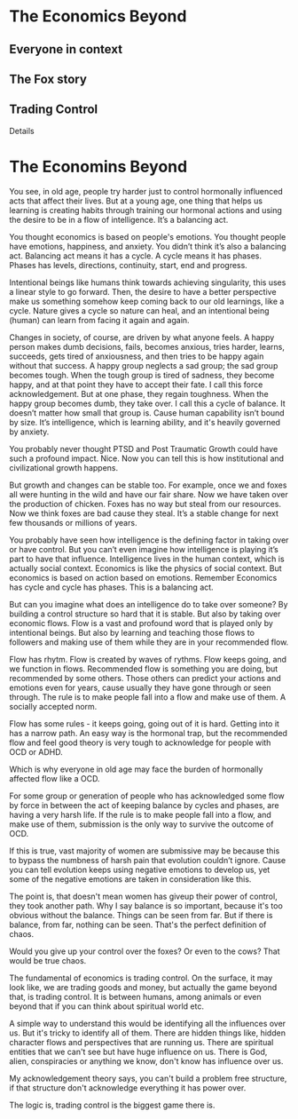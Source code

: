 # The Economics Beyond

## Everyone in context

## The Fox story

## Trading Control

Details

# The Economins Beyond

You see, in old age, people try harder just to control hormonally influenced acts that affect their lives. But at a young age, one thing that helps us learning is creating habits through training our hormonal actions and using the desire to be in a flow of intelligence. It’s a balancing act.

You thought economics is based on people's emotions. You thought people have emotions, happiness, and anxiety. You didn’t think it’s also a balancing act. Balancing act means it has a cycle. A cycle means it has phases. Phases has levels, directions, continuity, start, end and progress.

Intentional beings like humans think towards achieving singularity, this uses a linear style to go forward. Then, the desire to have a better perspective make us something somehow keep coming back to our old learnings, like a cycle. Nature gives a cycle so nature can heal, and an intentional being (human) can learn from facing it again and again.

Changes in society, of course, are driven by what anyone feels. A happy person makes dumb decisions, fails, becomes anxious, tries harder, learns, succeeds, gets tired of anxiousness, and then tries to be happy again without that success. A happy group neglects a sad group; the sad group becomes tough. When the tough group is tired of sadness, they become happy, and at that point they have to accept their fate. I call this force acknowledgement. But at one phase, they regain toughness. When the happy group becomes dumb, they take over. I call this a cycle of balance. It doesn’t matter how small that group is. Cause human capability isn’t bound by size. It’s intelligence, which is learning ability, and it's heavily governed by anxiety.

You probably never thought PTSD and Post Traumatic Growth could have such a profound impact. Nice. Now you can tell this is how institutional and civilizational growth happens.

But growth and changes can be stable too. For example, once we and foxes all were hunting in the wild and have our fair share. Now we have taken over the production of chicken. Foxes has no way but steal from our resources. Now we think foxes are bad cause they steal. It’s a stable change for next few thousands or millions of years.

You probably have seen how intelligence is the defining factor in taking over or have control. But you can’t even imagine how intelligence is playing it’s part to have that influence.
Intelligence lives in the human context, which is actually social context. Economics is like the physics of social context. But economics is based on action based on emotions. Remember Economics has cycle and cycle has phases. This is a balancing act.

But can you imagine what does an intelligence do to take over someone? By building a control structure so hard that it is stable. But also by taking over economic flows. Flow is a vast and profound word that is played only by intentional beings. But also by learning and teaching those flows to followers and making use of them while they are in your recommended flow.

Flow has rhytm. Flow is created by waves of rythms. Flow keeps going, and we function in flows. Recommended flow is something you are doing, but recommended by some others. Those others can predict your actions and emotions even for years, cause usually they have gone through or seen through. The rule is to make people fall into a flow and make use of them. A socially accepted norm.

Flow has some rules - it keeps going, going out of it is hard. Getting into it has a narrow path. An easy way is the hormonal trap, but the recommended flow and feel good theory is very tough to acknowledge for people with OCD or ADHD.

Which is why everyone in old age may face the burden of hormonally affected flow like a OCD.

For some group or generation of people who has acknowledged some flow by force in between the act of keeping balance by cycles and phases, are having a very harsh life. If the rule is to make people fall into a flow, and make use of them, submission is the only way to survive the outcome of OCD.

If this is true, vast majority of women are submissive may be because this to bypass the numbness of harsh pain that evolution couldn’t ignore. Cause you can tell evolution keeps using negative emotions to develop us, yet some of the negative emotions are taken in consideration like this.

The point is, that doesn't mean women has giveup their power of control, they took another path. Why I say balance is so important, because it's too obvious without the balance. Things can be seen from far. But if there is balance, from far, nothing can be seen. That's the perfect definition of chaos.

Would you give up your control over the foxes? Or even to the cows? That would be true chaos.

The fundamental of economics is trading control. On the surface, it may look like, we are trading goods and money, but actually the game beyond that, is trading control. It is between humans, among animals or even beyond that if you can think about spiritual world etc.

A simple way to understand this would be identifying all the influences over us. But it's tricky to identify all of them. There are hidden things like, hidden character flows and perspectives that are running us. There are spiritual entities that we can't see but have huge influence on us. There is God, alien, conspiracies or anything we know, don't know has influence over us.

My acknowledgement theory says, you can't build a problem free structure, if that structure don't acknowledge everything it has power over.

The logic is, trading control is the biggest game there is.
